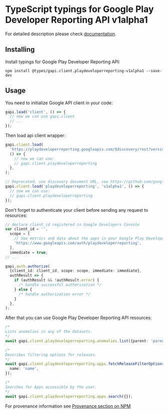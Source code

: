 # TypeScript typings for Google Play Developer Reporting API v1alpha1

For detailed description please check [documentation](https://developers.google.com/play/developer/reporting).

## Installing

Install typings for Google Play Developer Reporting API:

```
npm install @types/gapi.client.playdeveloperreporting-v1alpha1 --save-dev
```

## Usage

You need to initialize Google API client in your code:

```typescript
gapi.load('client', () => {
  // now we can use gapi.client
  // ...
});
```

Then load api client wrapper:

```typescript
gapi.client.load(
  'https://playdeveloperreporting.googleapis.com/$discovery/rest?version=v1alpha1',
  () => {
    // now we can use:
    // gapi.client.playdeveloperreporting
  },
);
```

```typescript
// Deprecated, use discovery document URL, see https://github.com/google/google-api-javascript-client/blob/master/docs/reference.md#----gapiclientloadname----version----callback--
gapi.client.load('playdeveloperreporting', 'v1alpha1', () => {
  // now we can use:
  // gapi.client.playdeveloperreporting
});
```

Don't forget to authenticate your client before sending any request to resources:

```typescript
// declare client_id registered in Google Developers Console
var client_id = '',
  scope = [
    // See metrics and data about the apps in your Google Play Developer account
    'https://www.googleapis.com/auth/playdeveloperreporting',
  ],
  immediate = true;
// ...

gapi.auth.authorize(
  {client_id: client_id, scope: scope, immediate: immediate},
  authResult => {
    if (authResult && !authResult.error) {
      /* handle successful authorization */
    } else {
      /* handle authorization error */
    }
  },
);
```

After that you can use Google Play Developer Reporting API resources: <!-- TODO: make this work for multiple namespaces -->

```typescript
/*
Lists anomalies in any of the datasets.
*/
await gapi.client.playdeveloperreporting.anomalies.list({parent: 'parent'});

/*
Describes filtering options for releases.
*/
await gapi.client.playdeveloperreporting.apps.fetchReleaseFilterOptions({
  name: 'name',
});

/*
Searches for Apps accessible by the user.
*/
await gapi.client.playdeveloperreporting.apps.search({});
```

For provenance information see [Provenance section on NPM](https://www.npmjs.com/package/@maxim_mazurok/gapi.client.playdeveloperreporting-v1alpha1#Provenance:~:text=none-,Provenance,-Built%20and%20signed)
